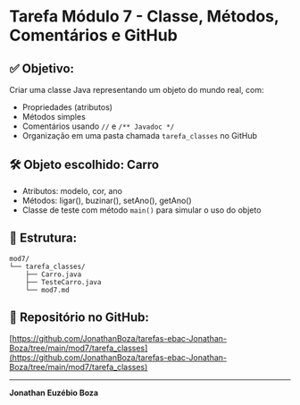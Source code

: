 # Tarefa Módulo 7 - Classe, Métodos, Comentários e GitHub

## ✅ Objetivo:
Criar uma classe Java representando um objeto do mundo real, com:

- Propriedades (atributos)
- Métodos simples
- Comentários usando `//` e `/** Javadoc */`
- Organização em uma pasta chamada `tarefa_classes` no GitHub

## 🛠️ Objeto escolhido: Carro

- Atributos: modelo, cor, ano
- Métodos: ligar(), buzinar(), setAno(), getAno()
- Classe de teste com método `main()` para simular o uso do objeto

## 📂 Estrutura:
```
mod7/
└── tarefa_classes/
    ├── Carro.java
    ├── TesteCarro.java
    └── mod7.md
```

## 🔗 Repositório no GitHub:
[https://github.com/JonathanBoza/tarefas-ebac-Jonathan-Boza/tree/main/mod7/tarefa_classes](https://github.com/JonathanBoza/tarefas-ebac-Jonathan-Boza/tree/main/mod7/tarefa_classes)

---

**Jonathan Euzébio Boza**